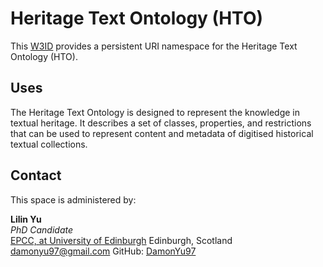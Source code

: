 # Heritage Text Ontology (HTO)

This [W3ID](https://w3id.org) provides a persistent URI namespace for the Heritage Text Ontology (HTO).

## Uses

The Heritage Text Ontology is designed to represent the knowledge in textual heritage. It describes a set of classes,
properties, and restrictions that can be used to represent content and metadata of digitised historical textual collections.

## Contact

This space is administered by:

**Lilin Yu** <br>
*PhD Candidate* <br>
[EPCC, at University of Edinburgh](https://www.ed.ac.uk)
Edinburgh, Scotland
<damonyu97@gmail.com>
GitHub: [DamonYu97](https://github.com/DamonYu97)

